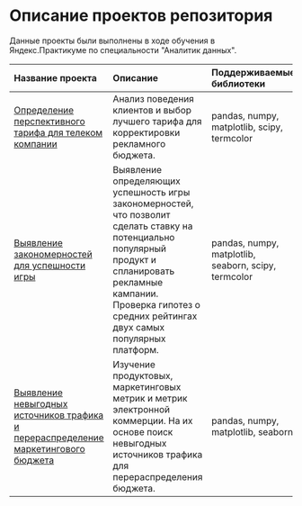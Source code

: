 # Описание проектов репозитория

Данные проекты были выполнены в ходе обучения в Яндекс.Практикуме по специальности "Аналитик данных".

|Название проекта          |Описание                              |Поддерживаемые библиотеки       |
|:-------------------------|:-------------------------------------|:-------------------------------|
|[Определение перспективного тарифа для телеком компании](https://github.com/alyona403163/yandex_praktikum/tree/main/Telecom_tariff_project "Ссылка на проект телеком")|Анализ поведения клиентов и выбор лучшего тарифа для корректировки рекламного бюджета.|pandas, numpy, matplotlib, scipy, termcolor|
|[Выявление закономерностей для успешности игры](https://github.com/alyona403163/yandex_praktikum/tree/main/Success_of_the_game_project "Ссылка на проект игр")|Выявление определяющих успешность игры закономерностей, что позволит сделать ставку на потенциально популярный продукт и спланировать рекламные кампании. Проверка гипотез о средних рейтингах двух самых популярных платформ.|pandas, numpy, matplotlib, seaborn, scipy, termcolor|
|[Выявление невыгодных источников трафика и перераспределение маркетингового бюджета](https://github.com/alyona403163/yandex_praktikum/tree/main/Business_performance_analysis "Ссылка на проект с метриками")|Изучение продуктовых, маркетинговых метрик и метрик электронной коммерции. На их основе поиск невыгодных источников трафика для перераспределения бюджета.|pandas, numpy, matplotlib, seaborn|


